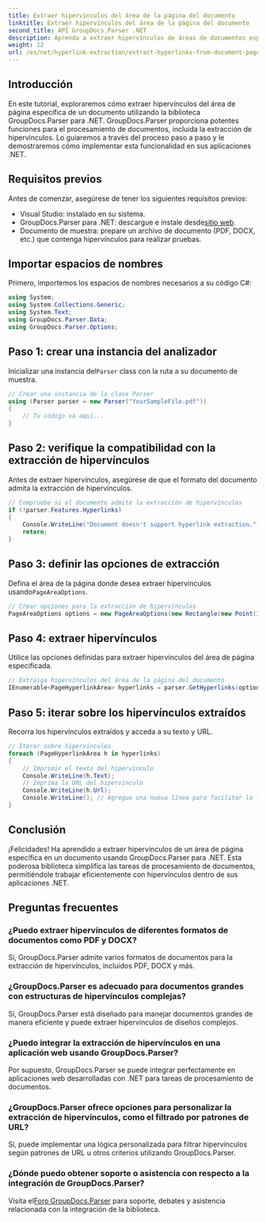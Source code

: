 ```yaml
---
title: Extraer hipervínculos del área de la página del documento
linktitle: Extraer hipervínculos del área de la página del documento
second_title: API GroupDocs.Parser .NET
description: Aprenda a extraer hipervínculos de áreas de documentos específicas utilizando GroupDocs.Parser para .NET. Mejore sus capacidades de procesamiento de documentos.
weight: 12
url: /es/net/hyperlink-extraction/extract-hyperlinks-from-document-page-area/
---
```

## Introducción
En este tutorial, exploraremos cómo extraer hipervínculos del área de página específica de un documento utilizando la biblioteca GroupDocs.Parser para .NET. GroupDocs.Parser proporciona potentes funciones para el procesamiento de documentos, incluida la extracción de hipervínculos. Lo guiaremos a través del proceso paso a paso y le demostraremos cómo implementar esta funcionalidad en sus aplicaciones .NET.
## Requisitos previos
Antes de comenzar, asegúrese de tener los siguientes requisitos previos:
- Visual Studio: instalado en su sistema.
- GroupDocs.Parser para .NET: descargue e instale desde[sitio web](https://releases.groupdocs.com/parser/net/).
- Documento de muestra: prepare un archivo de documento (PDF, DOCX, etc.) que contenga hipervínculos para realizar pruebas.

## Importar espacios de nombres
Primero, importemos los espacios de nombres necesarios a su código C#:
```csharp
using System;
using System.Collections.Generic;
using System.Text;
using GroupDocs.Parser.Data;
using GroupDocs.Parser.Options;
```
## Paso 1: crear una instancia del analizador
 Inicializar una instancia del`Parser` class con la ruta a su documento de muestra.
```csharp
// Crear una instancia de la clase Parser
using (Parser parser = new Parser("YourSampleFile.pdf"))
{
    // Tu código va aquí...
}
```
## Paso 2: verifique la compatibilidad con la extracción de hipervínculos
Antes de extraer hipervínculos, asegúrese de que el formato del documento admita la extracción de hipervínculos.
```csharp
// Compruebe si el documento admite la extracción de hipervínculos
if (!parser.Features.Hyperlinks)
{
    Console.WriteLine("Document doesn't support hyperlink extraction.");
    return;
}
```
## Paso 3: definir las opciones de extracción
 Defina el área de la página donde desea extraer hipervínculos usando`PageAreaOptions`.
```csharp
// Crear opciones para la extracción de hipervínculos
PageAreaOptions options = new PageAreaOptions(new Rectangle(new Point(380, 90), new Size(150, 50)));
```
## Paso 4: extraer hipervínculos
Utilice las opciones definidas para extraer hipervínculos del área de página especificada.
```csharp
// Extraiga hipervínculos del área de la página del documento
IEnumerable<PageHyperlinkArea> hyperlinks = parser.GetHyperlinks(options);
```
## Paso 5: iterar sobre los hipervínculos extraídos
Recorra los hipervínculos extraídos y acceda a su texto y URL.
```csharp
// Iterar sobre hipervínculos
foreach (PageHyperlinkArea h in hyperlinks)
{
    // Imprimir el texto del hipervínculo
    Console.WriteLine(h.Text);
    // Imprima la URL del hipervínculo
    Console.WriteLine(h.Url);
    Console.WriteLine(); // Agregue una nueva línea para facilitar la lectura
}
```

## Conclusión
¡Felicidades! Ha aprendido a extraer hipervínculos de un área de página específica en un documento usando GroupDocs.Parser para .NET. Esta poderosa biblioteca simplifica las tareas de procesamiento de documentos, permitiéndole trabajar eficientemente con hipervínculos dentro de sus aplicaciones .NET.

## Preguntas frecuentes
### ¿Puedo extraer hipervínculos de diferentes formatos de documentos como PDF y DOCX?
Sí, GroupDocs.Parser admite varios formatos de documentos para la extracción de hipervínculos, incluidos PDF, DOCX y más.
### ¿GroupDocs.Parser es adecuado para documentos grandes con estructuras de hipervínculos complejas?
Sí, GroupDocs.Parser está diseñado para manejar documentos grandes de manera eficiente y puede extraer hipervínculos de diseños complejos.
### ¿Puedo integrar la extracción de hipervínculos en una aplicación web usando GroupDocs.Parser?
Por supuesto, GroupDocs.Parser se puede integrar perfectamente en aplicaciones web desarrolladas con .NET para tareas de procesamiento de documentos.
### ¿GroupDocs.Parser ofrece opciones para personalizar la extracción de hipervínculos, como el filtrado por patrones de URL?
Sí, puede implementar una lógica personalizada para filtrar hipervínculos según patrones de URL u otros criterios utilizando GroupDocs.Parser.
### ¿Dónde puedo obtener soporte o asistencia con respecto a la integración de GroupDocs.Parser?
 Visita el[Foro GroupDocs.Parser](https://forum.groupdocs.com/c/parser/17) para soporte, debates y asistencia relacionada con la integración de la biblioteca.